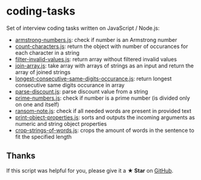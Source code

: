 # coding-tasks

Set of interview coding tasks written on JavaScript / Node.js:
- [armstrong-numbers.js](https://github.com/Marketionist/interview-tasks/blob/master/coding-tasks/armstrong-numbers.js): check if number is an Armstrong number
- [count-characters.js](https://github.com/Marketionist/interview-tasks/blob/master/coding-tasks/count-characters.js): return the object with number of occurances for each character in a string
- [filter-invalid-values.js](https://github.com/Marketionist/interview-tasks/blob/master/coding-tasks/filter-invalid-values.js): return array without filtered invalid values
- [join-array.js](https://github.com/Marketionist/interview-tasks/blob/master/coding-tasks/join-array.js): take array with arrays of strings as an input and return the array of joined strings
- [longest-consecutive-same-digits-occurance.js](https://github.com/Marketionist/interview-tasks/blob/master/coding-tasks/longest-consecutive-same-digits-occurance.js): return longest consecutive same digits occurance in array
- [parse-discount.js](https://github.com/Marketionist/interview-tasks/blob/master/coding-tasks/parse-discount.js): parse discount value from a string
- [prime-numbers.js](https://github.com/Marketionist/interview-tasks/blob/master/coding-tasks/prime-numbers.js): check if number is a prime number (is divided only on one and itself)
- [ransom-note.js](https://github.com/Marketionist/interview-tasks/blob/master/coding-tasks/ransom-note.js): check if all needed words are present in provided text
- [print-object-properties.js](https://github.com/Marketionist/interview-tasks/blob/master/coding-tasks/print-object-properties.js): sorts and outputs the incoming arguments as numeric
and string object properties
- [crop-strings-of-words.js](https://github.com/Marketionist/interview-tasks/blob/master/coding-tasks/crop-strings-of-words.js): crops the amount of words in the sentence to fit the specified length

## Thanks
If this script was helpful for you, please give it a **★ Star**
on [GitHub](https://github.com/Marketionist/interview-tasks).
